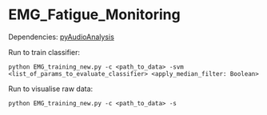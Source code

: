 # EMG_Fatigue_Monitoring

Dependencies: [pyAudioAnalysis](https://github.com/tyiannak/pyAudioAnalysis)

Run to train classifier:
```
python EMG_training_new.py -c <path_to_data> -svm <list_of_params_to_evaluate_classifier> <apply_median_filter: Boolean>
```

Run to visualise raw data: 
```
python EMG_training_new.py -c <path_to_data> -s
```
